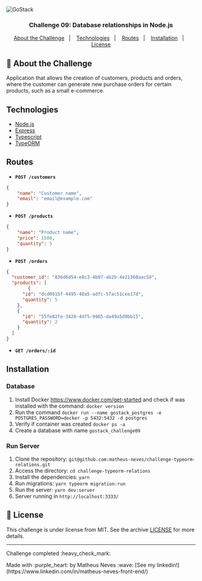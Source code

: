 <img alt="GoStack" src="https://storage.googleapis.com/golden-wind/bootcamp-gostack/header-desafios.png" />

<h3 align="center">
  Challenge 09: Database relationships in Node.js
</h3>

<p align="center">
  <a href="#rocket-about-the-challenge">About the Challenge</a>&nbsp;&nbsp;&nbsp;|&nbsp;&nbsp;&nbsp;
  <a href="#technologies">Technologies</a>&nbsp;&nbsp;&nbsp;|&nbsp;&nbsp;&nbsp;
  <a href="#routes">Routes</a>&nbsp;&nbsp;&nbsp;|&nbsp;&nbsp;&nbsp;
  <a href="#installation">Installation</a>&nbsp;&nbsp;&nbsp;|&nbsp;&nbsp;&nbsp;
  <a href="#memo-license">License</a>
</p>

## :rocket: About the Challenge

Application that allows the creation of customers, products and orders, where the customer can generate new purchase orders for certain products, such as a small e-commerce.

## Technologies

- [Node.js](https://nodejs.org/en/)
- [Express](https://expressjs.com/)
- [Typescript](https://www.typescriptlang.org/)
- [TypeORM](https://typeorm.io/#/)

## Routes

- **`POST /customers`**

```json
{
	"name": "Customer name",
	"email": "email@example.com"
}
```
- **`POST /products`**

```json
{
	"name": "Product name",
	"price": 1500,
	"quantity": 5
}
```

- **`POST /orders`**

```json
{
  "customer_id": "836d6d54-e8c3-4b07-ab2b-4e21360aac58",
  "products": [
		{
      "id": "dcd0915f-4495-48a5-adfc-57ac51cee17d",
      "quantity": 5
    },
    {
      "id": "55fe82fe-3420-4df5-9965-da49a5d9bb15",
      "quantity": 2
    }
  ]
}
```

- **`GET /orders/:id`**


## Installation

### Database

1. Install Docker https://www.docker.com/get-started and check if was installed with the command: `docker version`
2. Run the command `docker run --name gostack_postgres -e POSTGRES_PASSWORD=docker -p 5432:5432 -d postgres`
3. Verify if container was created `docker ps -a`
4. Create a database with name `gostack_challenge09`

### Run Server

1. Clone the repository: `git@github.com:matheus-neves/challenge-typeorm-relations.git`
2. Access the directory: `cd challenge-typeorm-relations`
3. Install the dependencies: `yarn`
4. Run migrations: `yarn typeorm migration:run`
5. Run the server: `yarn dev:server`
6. Server running in `http://localhost:3333/`




## :memo: License

This challenge is under license from MIT. See the archive [LICENSE](https://github.com/Rocketseat/bootcamp-gostack-desafios/blob/master/LICENSE) for more details.

---

<p>Challenge completed :heavy_check_mark:</p>
<p>Made with :purple_heart: by Matheus Neves :wave: [See my linkedin!](https://www.linkedin.com/in/matheus-neves-front-end/)</p>

